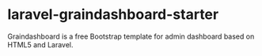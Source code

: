 # laravel-graindashboard-starter
Graindashboard is a free Bootstrap template for admin dashboard based on HTML5 and Laravel.
